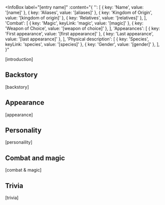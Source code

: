 <!-- Anything surrounded by "[]" can be replaced freely -->
<!-- It is preferred that you don't touch anything else unless said otherwise-->

<!-- Delete all comments once the page is complete to reduce file size -->

<!-- Info boxes are recieiving some massive changes -->
<!-- I highly recommend asking for help when handling them -->
<InfoBox
  label="[entry name]"
  :content="{
    '': [
      { key: 'Name', value: '[name]' },
      { key: 'Aliases', value: '[aliases]' },
      { key: 'Kingdom of Origin', value: '[kingdom of origin]' },
      { key: 'Relatives', value: '[relatives]' },
    ],
    'Combat': [
      { key: 'Magic', keyLink: 'magic', value: '[magic]' },
      { key: 'Weapon of Choice', value: '[weapon of choice]' },
    ],
    'Appearances': [
      { key: 'First appearance', value: '[first appearance]' },
      { key: 'Last appearance', value: '[last appearance]' },
    ],
    'Physical description': [
      { key: 'Species', keyLink: 'species', value: '[species]' },
      { key: 'Gender', value: '[gender]' },
    ],
  }"
>
  <!-- An image is optional for an entry's infobox -->
  <!-- To include an image in the infobox, delete the surrounding comment below -->
  <!-- <img src="../images/[image name].png" alt="[entry name]" /> -->
</InfoBox>

<!-- A quote is optional for an entry -->
<!-- To include a quote on the entry, delete the surrounding comment below -->
<!--
  > [quote]
  >
  > ― [speaker]
-->

<!-- Introduce the character here -->
[introduction]

<TableOfContents
  :contents="[
    { text: 'Backstory' },
    { text: 'Appearance' },
    { text: 'Personality' },
    {
      text: 'Combat_and_magic',
      /* children: [
        // Put children headings for the Combat and magic section here
        // Replace each space of the headings with underscores (_)
        // Format: { text: [heading] },
      ], */
    },
    { text: 'Trivia' },
  ]"
/>

## Backstory

<!-- Put the character's backstory here -->
[backstory]

## Appearance

<!-- Describe the character's appearance here -->
[appearance]

## Personality

<!-- Describe the character's personlity here -->
[personaility]

## Combat and magic

<!-- Describe the character's combat and magic skills here -->
[combat & magic]

## Trivia

<!-- Add some character trivia here -->
[trivia]